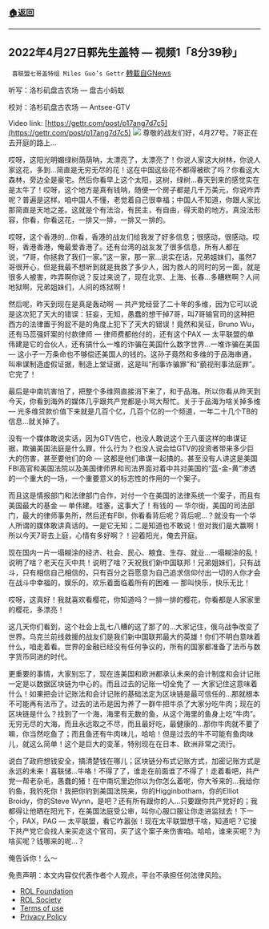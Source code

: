 ###  [:house:返回](README.md)
---


## 2022年4月27日郭先生盖特 — 视频1「8分39秒」
` 喜联盟七哥盖特组 Miles Guo’s Gettr` [轉載自GNews](https://gnews.org/zh-hans/2428394/)

听写：洛杉矶盘古农场 — 盘古小蚂蚁
 
校对：洛杉矶盘古农场 — Antsee-GTV
 
Video link: [https://gettr.com/post/p17ang7d7c5](https://gettr.com/post/p17ang7d7c5)
 ![](https://assets.gnews.org/wp-content/uploads/2022/04/FDB8D9BC-C62A-4D91-84A9-B6088BF94F5B.jpeg) 
尊敬的战友们好，4月27号。7哥正在去开庭的路上…
 
哎呀，这阳光明媚绿树荫荫呐，太漂亮了，太漂亮了！你说人家这大树林，你说人家这花，多到…简直是无穷无尽的花！这在中国这些花不都得被砍了吗？你看这大森林，旁边全是豪宅。然后你看早上这个太阳，这树，绿树…春天到来的感觉实在是太牛了！哎呀，这个地方是真有钱呐，随便一个房子都是几千万美元，你说咋弄呢？普遍是这样。咱中国人不懂，老觉着自己很幸福；中国人不知道，你跟人家比那简直是天地之差。这就是个有法治，有民主，有自由，得天助的地方。真没法形容，你看，你看这花，一排又一排，一排又一排的。
 
哎呀，这个香港的…你看，香港的战友们给我发了好多信息；很感动，很感动。哎呀，香港香港，俺最爱香港了。还有台湾的战友发了很多信息，所有人都在说，“7哥，你拯救了我们一家。”这一家，那一家…说实在话，兄弟姐妹们，虽然7哥很开心，但是我最不想听到就是我救了多少人，因为救人的同时的另一面，就是很多人被害，咋弄啊你说？反过来说了，现在北京、上海、长春…多糟糕啊？人间地狱啊，兄弟姐妹们，人间的炼狱啊！
 
然后呢，昨天到现在是真是轰动啊 — 共产党经营了二十年的多维，因为它可以说是这次犯了天大的错误：狂妄，无知，愚蠢的想干掉7哥，叫7哥输官司的这种把西方的法律置于狗屁不是的角度上犯下了天大的错误！竟然和吴征，Bruno Wu，还有马蕊强奸案的付款律师 — 律师费都他付的，还有这个PAX — 太平联盟的单伟建是它的合伙人，还有搞什么一堆的诈骗在美国什么数字世界…一堆诈骗在美国 — 这小子一万条命也不够偿还美国人的钱的。这孙子竟然和多维的于品海串通，叫串谋制造虚假证据，制造上堂证据，这是叫“刑事诈骗罪”和“藐视刑事法庭罪”。它完了！
 
最后是中南坑害怕了，把整个多维网直接消下来了，和于品海。所以你看从昨天到今天，你看到海外的媒体几乎跟共产党都是小骂大帮忙。关于于品海为啥关掉多维 — 光多维贷款价值下来就是几百个亿，几百个亿的一个频道，一年二十几个TB的信息…就关掉了。
 
没有一个媒体敢说实话，因为GTV告它，也没人敢说这个王八蛋这样的串谋证据，欺骗美国法庭是什么罪，什么行为？也没人说会给GTV的投资者带来多少巨大的伤害，甚至要他们的命 — 这都是他们串谋一起搞的。甚至没有人讲这是美国FBI高官和美国法院以及美国律师界和司法界面对着中共对美国的“蓝-金-黄”渗透的一个重大的一场，一个重要意义的标志性的作用的一个案子。
 
而且这是情报部门和法律部门合作，对付一个在美国的法律系统一个案子，而且有美国最大的基金 — 单伟建。哇塞，这事大了！有钱的 — 华尔街，美国的司法部门，最大的律师事务所，然后还有FBI，你看看背后呢？背后呢…？就没有一个华人所谓的媒体敢讲真话的。一是它无知；二是知道也不敢说！但对我们是大赢啊！所以今天7哥去上庭，心情有多好啊？！迎着阳光，俺去开庭。
 
现在国内一片一塌糊涂的经济、社会、民心、粮食、生存、就业…一塌糊涂的乱！说明了啥？老天在灭中共！说明了啥？天祝我们新中国联邦！兄弟姐妹们，只有战斗，只有相信自己相信的，只有百分之百愿意为自己追求信仰付出一切的人你才会在战斗中幸福的，娱乐的，欢乐着面临着所有的困难 — 那叫快乐，快乐无比！
 
哎呀，这真好！我就喜欢看樱花，你知道吗？一排一排的樱花，你看都是人家家里的樱花，多漂亮！
 
这几天你们看到，这个社会上乱七八糟的这了那了的…大家记住，俄乌战争改变了世界。乌克兰前线救援的战友们是我们新中国联邦最大的英雄！你们不明白意味着什么，咱走着看。世界的金融已经没有任何争议的，所有的国家都准备了法币与数字货币同进的时代。
 
更重要的事情，大家别忘了，现在连美国和欧洲都承认未来的会计制度和会计记账一定是以数据区块链为中心的。而且过去的记账一切全免了 — 大家记住这意味着什么！如果把会计记账法和会计记账的基础法定为区块链是最可信任的…那就根本不可能再有法币了。过去的法币是因为养了一群牛把牛杀了大家分吃牛肉；现在的区块链是什么？找到了一个海，海里有无数的鱼，从这个海里的鱼身上吃“牛肉”。无穷无尽的大海，而且永远取之不尽，而且最好吃，最健康的…那你牛肉就不要了嘛，你当然吃鱼了；而且鱼还有牛肉味儿，哈哈！但是过去的牛不可能有鱼肉味儿，就这么简单！这个是巨大的变革，特别现在在日本、欧洲非常之流行。
 
说白了政府想钱安全，搞清楚钱在哪儿；区块链分布式记账方式，加密记账方式是永远的未来！喜联储…牛咯！不得了了，谁走在前面谁了不得了！走着看吧，共产党一帮老杂毛，愚蠢的猪！在中南坑里边你以为你怎么着呢，你大爷来的…我给你钓鱼，我钓死你！我把你钓到美国法院来，你的Higginbotham，你的Elliot Broidy，你的Steve Wynn，是吧？还有所有跟你的人…只要跟你共产党好的；我都得让他晒在阳光下，在美国法庭受公审，叫你心服口服让你走进监狱去！下一个，PAX，PAG — 太平联盟，看它咋嚣张！现在太平联盟想干啥，知道吧？它接下共产党它会找人来买走这个官司，买了这个案子来伤害咱。哈哈，谁来买呢？为啥买呢？钱哪来的呢…？
 
俺告诉你！么～

免责声明：本文内容仅代表作者个人观点，平台不承担任何法律风险。
  
- [ROL Foundation](https://rolfoundation.org/)
- [ROL Society](https://rolsociety.org/)
- [Terms of use](https://gnews.org/terms-of-use-3/)
- [Privacy Policy](https://gnews.org/privacy-policy/)
